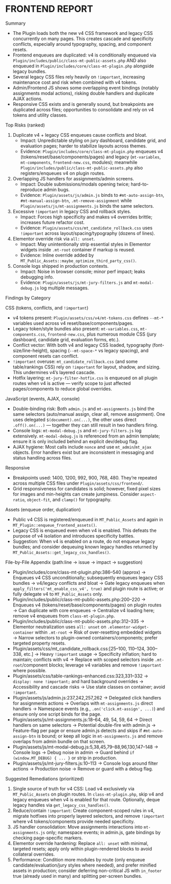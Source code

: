 # FRONTEND REPORT

Summary

- The Plugin loads both the new v4 CSS framework and legacy CSS concurrently on many pages. This creates cascade and specificity conflicts, especially around typography, spacing, and component resets.
- Frontend enqueues are duplicated: v4 is conditionally enqueued via `Plugin/includes/public/class-mt-public-assets.php` AND also enqueued in `Plugin/includes/core/class-mt-plugin.php` alongside legacy bundles.
- Several legacy CSS files rely heavily on `!important`, increasing maintenance cost and risk when combined with v4 tokens.
- Admin/Frontend JS shows some overlapping event bindings (notably assignments modal actions), risking double handlers and duplicate AJAX actions.
- Responsive CSS exists and is generally sound, but breakpoints are duplicated across files; opportunities to consolidate and rely on v4 tokens and utility classes.

Top Risks (ranked)

1) Duplicate v4 + legacy CSS enqueues cause conflicts and bloat.
   - Impact: Unpredictable styling on jury dashboard, candidate grid, and evaluation pages; harder to stabilize layouts across themes.
   - Evidence: `Plugin/includes/core/class-mt-plugin.php` enqueues v4 (tokens/reset/base/components/pages) and legacy (`mt-variables`, `mt-components`, `frontend-new.css`, modules); meanwhile `Plugin/includes/public/class-mt-public-assets.php` also registers/enqueues v4 on plugin routes.
2) Overlapping JS handlers for assignments/admin screens.
   - Impact: Double submissions/modals opening twice; hard-to-reproduce admin bugs.
   - Evidence: `Plugin/assets/js/admin.js` binds to `#mt-auto-assign-btn`, `#mt-manual-assign-btn`, `.mt-remove-assignment` while `Plugin/assets/js/mt-assignments.js` binds the same selectors.
3) Excessive `!important` in legacy CSS and rollback styles.
   - Impact: Forces high specificity and makes v4 overrides brittle; increases future refactor cost.
   - Evidence: `Plugin/assets/css/mt_candidate_rollback.css` uses `!important` across layout/spacing/typography (dozens of lines).
4) Elementor override risk via `all: unset`.
   - Impact: May unintentionally strip essential styles in Elementor widgets inside `.mt-root` container if markup is reused.
   - Evidence: Inline override added by `MT_Public_Assets::maybe_optimize_third_party_css()`.
5) Console logs shipped in production contexts.
   - Impact: Noise in browser console; minor perf impact; leaks debugging info.
   - Evidence: `Plugin/assets/js/mt-jury-filters.js` and `mt-modal-debug.js` log multiple messages.

Findings by Category

CSS (tokens, conflicts, and `!important`)

- v4 tokens present: `Plugin/assets/css/v4/mt-tokens.css` defines `--mt-*` variables used across v4 reset/base/components/pages.
- Legacy token/style bundles also present: `mt-variables.css`, `mt-components.css`, `frontend-new.css`, plus numerous module CSS (jury dashboard, candidate grid, evaluation forms, etc.).
- Conflict vector: With both v4 and legacy CSS loaded, typography (font-size/line-height), spacing (`--mt-space-*` vs legacy spacing), and component resets can conflict.
- `!important` overuse: `mt_candidate_rollback.css` (and some table/rankings CSS) rely on `!important` for layout, shadow, and sizing. This undermines v4’s layered cascade.
- Hotfix layering: `mt-jury-filter-hotfix.css` is enqueued on all plugin routes when v4 is active — verify scope to just affected pages/components to reduce global overrides.

JavaScript (events, AJAX, console)

- Double-binding risk: Both `admin.js` and `mt-assignments.js` bind the same selectors (auto/manual assign, clear all, remove assignment). One uses delegated `$(document).on(...)`, the other uses direct `.off().on(...)` — together they can still result in two handlers firing.
- Console logs: `mt-modal-debug.js` and `mt-jury-filters.js` log extensively. `mt-modal-debug.js` is referenced from an admin template; ensure it is only included behind an explicit dev/debug flag.
- AJAX hygiene: Most calls include `nonce` and use `mt_admin`/`mt_ajax` objects. Error handlers exist but are inconsistent in messaging and status handling across files.

Responsive

- Breakpoints used: 1400, 1200, 992, 900, 768, 480. They’re repeated across multiple CSS files under `Plugin/assets/css/frontend/`.
- Grid responsiveness for candidates is solid; however, fixed pixel sizes for images and min-heights can create jumpiness. Consider `aspect-ratio`, `object-fit`, and `clamp()` for typography.

Assets (enqueue order, duplication)

- Public v4 CSS is registered/enqueued in `MT_Public_Assets` and again in `MT_Plugin::enqueue_frontend_assets()`.
- Legacy CSS is enqueued even when v4 is enabled. This defeats the purpose of v4 isolation and introduces specificity battles.
- Suggestion: When v4 is enabled on a route, do not enqueue legacy bundles; and consider dequeuing known legacy handles returned by `MT_Public_Assets::get_legacy_css_handles()`.

File-by-File Appendix (path:line → issue → impact → suggestion)

- Plugin/includes/core/class-mt-plugin.php:386–540 (approx) → Enqueues v4 CSS unconditionally; subsequently enqueues legacy CSS bundles → v4/legacy conflicts and bloat → Gate legacy enqueues when `apply_filters('mt_enable_css_v4', true)` and plugin route is active; or fully delegate v4 to `MT_Public_Assets` only.
- Plugin/includes/public/class-mt-public-assets.php:200–220 → Enqueues v4 (tokens/reset/base/components/pages) on plugin routes → Can duplicate with core enqueues → Centralize v4 loading here; remove v4 enqueues from `class-mt-plugin.php`.
- Plugin/includes/public/class-mt-public-assets.php:312–335 → Elementor neutralization uses `all: unset` on `.elementor-widget-container` within `.mt-root` → Risk of over-resetting embedded widgets → Narrow selectors to plugin-owned containers/components; prefer targeted property resets.
- Plugin/assets/css/mt_candidate_rollback.css:[25–100, 110–124, 300–338, etc.] → Heavy `!important` usage → Specificity inflation; hard to maintain; conflicts with v4 → Replace with scoped selectors inside `.mt-root`/component blocks; leverage v4 variables and remove `!important` where possible.
- Plugin/assets/css/table-rankings-enhanced.css:323,331–332 → `display: none !important;` and hard background overrides → Accessibility and cascade risks → Use state classes on container; avoid `!important`.
- Plugin/assets/js/admin.js:237,242,257,262 → Delegated click handlers for assignments actions → Overlaps with `mt-assignments.js` direct handlers → Namespace events (e.g., `.on('click.mt-assign', ...)`) and ensure only one script binds for the page.
- Plugin/assets/js/mt-assignments.js:18–64, 49, 54, 59, 64 → Direct handlers on same selectors → Potential double-fire with admin.js → Feature-flag per page or ensure admin.js detects and skips if `#mt-auto-assign-btn` is bound; or keep all logic in `mt-assignments.js` and remove overlaps from admin bundle on that screen.
- Plugin/assets/js/mt-modal-debug.js:5,38,45,79–88,96,130,147–148 → Console logs → Debug noise in admin → Guard behind `if (window.MT_DEBUG) { ... }` or strip in production.
- Plugin/assets/js/mt-jury-filters.js:10–113 → Console logs around filter actions → Production noise → Remove or guard with a debug flag.

Suggested Remediations (prioritized)

1) Single source of truth for v4 CSS: Load v4 exclusively via `MT_Public_Assets` on plugin routes. In `class-mt-plugin.php`, skip v4 and legacy enqueues when v4 is enabled for that route. Optionally, deque legacy handles via `get_legacy_css_handles()`.
2) Reduce/contain `!important`: Create component-scoped rules in v4, migrate hotfixes into properly layered selectors, and remove `!important` where v4 tokens/components provide needed specificity.
3) JS handler consolidation: Move assignments interactions into `mt-assignments.js` only; namespace events; in admin.js, gate bindings by checking page-specific markers.
4) Elementor override hardening: Replace `all: unset` with minimal, targeted resets; apply only within plugin-rendered blocks to avoid collateral overrides.
5) Performance: Condition more modules by route (only enqueue candidate/evaluation/jury styles where needed), and prefer minified assets in production; consider deferring non-critical JS with `in_footer` true (already used in many) and splitting per-screen bundles.
